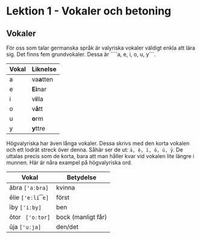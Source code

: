 # Lektion 1 - Vokaler och betoning

## Vokaler

För oss som talar germanska språk är valyriska vokaler väldigt enkla att lära sig. Det finns fem grundvokaler. Dessa är ````a, e, i, o, u, y```.

| Vokal  		| Liknelse 		|
| ------------- | ------------- |
| a  			| va**a**tten  	|
| e  			| **Ei**nar  	|
| i  			| v**i**lla 	|
| o  			| v**å**tt		|
| u  			| **o**rm 		|
| y  			| **y**ttre	 	|

Högvalyriska har även långa vokaler. Dessa skrivs med den korta vokalen och ett lodrät streck över denna. Såhär ser de ut: ```ā, ē, ī, ō, ū, ȳ```. De uttalas precis som de korta, bara att man håller kvar vid vokalen lite längre i munnen. Här är nåra exampel på högvalyriska ord.

| Vokal  				| Betydelse 			|
| ------------- 		| ------------- 		|
| ābra ```['aːbra]```	| kvinna				|
| ēlie ```['eːli͡e]```	| först  				|
| īby ```['iːby]```		| ben 					|
| ōtor ``` ['oːtor]```	| bock (manligt får)	|
| ūja ```['uːja]```		| den/det 				|